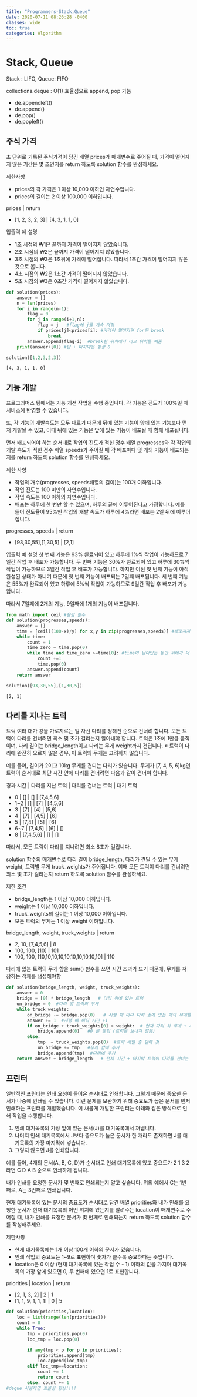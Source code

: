 ```yaml
---
title: "Programmers-Stack,Queue"
date: 2020-07-11 08:26:28 -0400
classes: wide
toc: true
categories: Algorithm
---
```


# Stack, Queue

Stack : LIFO, Queue: FIFO

collections.deque : O(1) 효율성으로 append, pop 가능
- de.appendleft()
- de.append()
- de.pop()
- de.popleft()

## 주식 가격

초 단위로 기록된 주식가격이 담긴 배열 prices가 매개변수로 주어질 때, 가격이 떨어지지 않은 기간은 몇 초인지를 return 하도록 solution 함수를 완성하세요. <br>

제한사항
- prices의 각 가격은 1 이상 10,000 이하인 자연수입니다.
- prices의 길이는 2 이상 100,000 이하입니다.

prices	|   return
- [1, 2, 3, 2, 3] |	[4, 3, 1, 1, 0]

입출력 예 설명
- 1초 시점의 ₩1은 끝까지 가격이 떨어지지 않았습니다.
- 2초 시점의 ₩2은 끝까지 가격이 떨어지지 않았습니다.
- 3초 시점의 ₩3은 1초뒤에 가격이 떨어집니다. 따라서 1초간 가격이 떨어지지 않은 것으로 봅니다.
- 4초 시점의 ₩2은 1초간 가격이 떨어지지 않았습니다.
- 5초 시점의 ₩3은 0초간 가격이 떨어지지 않았습니다.


```python
def solution(prices):
    answer = []
    n = len(prices)
    for i in range(n-1):
        flag = 0
        for j in range(i+1,n):
            flag = j   #flag에 j를 계속 저장
            if prices[j]<prices[i]: #가격이 떨어지면 for문 break
                break
        answer.append(flag-i)  #break한 위치에서 비교 위치를 빼줌
    print(answer+[0]) #답 + 마지막은 항상 0
```


```python
solution([1,2,3,2,3])
```

    [4, 3, 1, 1, 0]
    

## 기능 개발

프로그래머스 팀에서는 기능 개선 작업을 수행 중입니다. 각 기능은 진도가 100%일 때 서비스에 반영할 수 있습니다.

또, 각 기능의 개발속도는 모두 다르기 때문에 뒤에 있는 기능이 앞에 있는 기능보다 먼저 개발될 수 있고, 이때 뒤에 있는 기능은 앞에 있는 기능이 배포될 때 함께 배포됩니다.

먼저 배포되어야 하는 순서대로 작업의 진도가 적힌 정수 배열 progresses와 각 작업의 개발 속도가 적힌 정수 배열 speeds가 주어질 때 각 배포마다 몇 개의 기능이 배포되는지를 return 하도록 solution 함수를 완성하세요.

제한 사항
- 작업의 개수(progresses, speeds배열의 길이)는 100개 이하입니다.
- 작업 진도는 100 미만의 자연수입니다.
- 작업 속도는 100 이하의 자연수입니다.
- 배포는 하루에 한 번만 할 수 있으며, 하루의 끝에 이루어진다고 가정합니다. 예를 들어 진도율이 95%인 작업의 개발 속도가 하루에 4%라면 배포는 2일 뒤에 이루어집니다.

progresses,	speeds	|  return
- [93,30,55],[1,30,5]	|  [2,1]

입출력 예 설명
첫 번째 기능은 93% 완료되어 있고 하루에 1%씩 작업이 가능하므로 7일간 작업 후 배포가 가능합니다.
두 번째 기능은 30%가 완료되어 있고 하루에 30%씩 작업이 가능하므로 3일간 작업 후 배포가 가능합니다. 하지만 이전 첫 번째 기능이 아직 완성된 상태가 아니기 때문에 첫 번째 기능이 배포되는 7일째 배포됩니다.
세 번째 기능은 55%가 완료되어 있고 하루에 5%씩 작업이 가능하므로 9일간 작업 후 배포가 가능합니다.

따라서 7일째에 2개의 기능, 9일째에 1개의 기능이 배포됩니다.


```python
from math import ceil #올림 함수
def solution(progresses,speeds):
    answer = []
    time = [ceil((100-x)/y) for x,y in zip(progresses,speeds)] #배포까지 걸리는 기간
    while time:
        count = 1
        time_zero = time.pop(0)
        while time and time_zero >=time[0]: #time이 남아있는 동안 뒤에가 더 크면 count에 1 추가
            count +=1
            time.pop(0)
        answer.append(count)
    return answer
```


```python
solution([93,30,55],[1,30,5])
```




    [2, 1]



## 다리를 지나는 트럭

트럭 여러 대가 강을 가로지르는 일 차선 다리를 정해진 순으로 건너려 합니다. 모든 트럭이 다리를 건너려면 최소 몇 초가 걸리는지 알아내야 합니다. 트럭은 1초에 1만큼 움직이며, 다리 길이는 bridge_length이고 다리는 무게 weight까지 견딥니다.
※ 트럭이 다리에 완전히 오르지 않은 경우, 이 트럭의 무게는 고려하지 않습니다.

예를 들어, 길이가 2이고 10kg 무게를 견디는 다리가 있습니다. 무게가 [7, 4, 5, 6]kg인 트럭이 순서대로 최단 시간 안에 다리를 건너려면 다음과 같이 건너야 합니다.

경과 시간	|  다리를 지난 트럭	|  다리를 건너는 트럭	|  대기 트럭
- 0	 |  []	|  []	|  [7,4,5,6]
- 1~2	|  []	|  [7]	|  [4,5,6]
- 3	 | [7]	|  [4]	|  [5,6]
- 4	|  [7]	|  [4,5]	|  [6]
- 5	|  [7,4]	|  [5]	|  [6]
- 6~7	|  [7,4,5]	|  [6]	|  []
- 8	 |  [7,4,5,6]	|  []	|  []</ul>
따라서, 모든 트럭이 다리를 지나려면 최소 8초가 걸립니다.

solution 함수의 매개변수로 다리 길이 bridge_length, 다리가 견딜 수 있는 무게 weight, 트럭별 무게 truck_weights가 주어집니다. 이때 모든 트럭이 다리를 건너려면 최소 몇 초가 걸리는지 return 하도록 solution 함수를 완성하세요.

제한 조건
- bridge_length는 1 이상 10,000 이하입니다.
- weight는 1 이상 10,000 이하입니다.
- truck_weights의 길이는 1 이상 10,000 이하입니다.
- 모든 트럭의 무게는 1 이상 weight 이하입니다.

bridge_length, weight, truck_weights	|  return
- 2, 10, [7,4,5,6]  |	8
- 100, 100, [10]  |	101
- 100, 100, [10,10,10,10,10,10,10,10,10,10]	|  110

다리에 있는 트럭의 무게 합을 sum() 함수를 쓰면 시간 초과가 뜨기 때문에, 무게를 저장하는 객체를 생성해야함


```python
def solution(bridge_length, weight, truck_weights):
    answer = 0
    bridge = [0] * bridge_length   # 다리 위에 있는 트럭
    on_bridge = 0  #다리 위 트럭의 무게
    while truck_weights:
        on_bridge -= bridge.pop(0)   # 시행 때 마다 다리 끝에 있는 애의 무게를 빼줌
        answer += 1  #시행 때 마다 시간 +1
        if on_bridge + truck_weights[0] > weight:  # 현재 다리 위 무게 + 새로 올라갈 트럭 무게가 기준보다 높다면
            bridge.append(0)   #0 을 붙임 (트럭을 보내지 않음)
        else:
            tmp  = truck_weights.pop(0)  #트럭 배열 중 앞에 것
            on_bridge += tmp   #무게 합에 추가
            bridge.append(tmp)  #다리에 추가
    return answer + bridge_length   # 전체 시간 + 마지막 트럭이 다리를 건너는 시간
```

## 프린터

일반적인 프린터는 인쇄 요청이 들어온 순서대로 인쇄합니다. 그렇기 때문에 중요한 문서가 나중에 인쇄될 수 있습니다. 이런 문제를 보완하기 위해 중요도가 높은 문서를 먼저 인쇄하는 프린터를 개발했습니다. 이 새롭게 개발한 프린터는 아래와 같은 방식으로 인쇄 작업을 수행합니다.

1. 인쇄 대기목록의 가장 앞에 있는 문서(J)를 대기목록에서 꺼냅니다.
2. 나머지 인쇄 대기목록에서 J보다 중요도가 높은 문서가 한 개라도 존재하면 J를 대기목록의 가장 마지막에 넣습니다.
3. 그렇지 않으면 J를 인쇄합니다.


예를 들어, 4개의 문서(A, B, C, D)가 순서대로 인쇄 대기목록에 있고 중요도가 2 1 3 2 라면 C D A B 순으로 인쇄하게 됩니다.

내가 인쇄를 요청한 문서가 몇 번째로 인쇄되는지 알고 싶습니다. 위의 예에서 C는 1번째로, A는 3번째로 인쇄됩니다.

현재 대기목록에 있는 문서의 중요도가 순서대로 담긴 배열 priorities와 내가 인쇄를 요청한 문서가 현재 대기목록의 어떤 위치에 있는지를 알려주는 location이 매개변수로 주어질 때, 내가 인쇄를 요청한 문서가 몇 번째로 인쇄되는지 return 하도록 solution 함수를 작성해주세요.

제한사항
- 현재 대기목록에는 1개 이상 100개 이하의 문서가 있습니다.
- 인쇄 작업의 중요도는 1~9로 표현하며 숫자가 클수록 중요하다는 뜻입니다.
- location은 0 이상 (현재 대기목록에 있는 작업 수 - 1) 이하의 값을 가지며 대기목록의 가장 앞에 있으면 0, 두 번째에 있으면 1로 표현합니다.

priorities	|  location	|  return
- [2, 1, 3, 2] | 2	|  1
- [1, 1, 9, 1, 1, 1] |  0	|  5


```python
def solution(priorities,location):
    loc = list(range(len(priorities)))
    count = 0
    while True:
        tmp = priorities.pop(0)
        loc_tmp = loc.pop(0)

        if any(tmp < p for p in priorities):
            priorities.append(tmp)
            loc.append(loc_tmp)
        elif loc_tmp==location:
            count += 1
            return count
        else: count += 1
#deque 사용하면 효율성 향상!!!!
```
